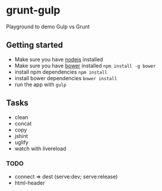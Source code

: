 # grunt-gulp
Playground to demo Gulp vs Grunt

## Getting started

* Make sure you have [nodejs]() installed
* Make sure you have [bower]() installed ```npm install -g bower```
* install npm dependencies ```npm install```
* install bower dependencies ```bower install```
* run the app with ```gulp```

## Tasks

* clean
* concat
* copy
* jshint
* uglify
* watch with livereload

### TODO
+ connect => dest (serve:dev; serve:release)
+ html-header
